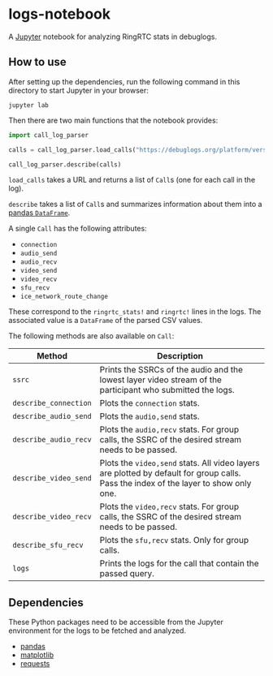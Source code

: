 # logs-notebook

A [Jupyter](https://jupyter.org/) notebook for analyzing RingRTC stats in
debuglogs.

## How to use

After setting up the dependencies, run the following command in this directory
to start Jupyter in your browser:

```shell
jupyter lab
```

Then there are two main functions that the notebook provides:

```python
import call_log_parser

calls = call_log_parser.load_calls("https://debuglogs.org/platform/version/hash")

call_log_parser.describe(calls)
```

`load_calls` takes a URL and returns a list of `Call`s (one for each call in
the log).

`describe` takes a list of `Call`s  and summarizes information about them into
a [pandas `DataFrame`](https://pandas.pydata.org/pandas-docs/stable/reference/api/pandas.DataFrame.html).

A single `Call` has the following attributes:

- `connection`
- `audio_send`
- `audio_recv`
- `video_send`
- `video_recv`
- `sfu_recv`
- `ice_network_route_change`

These correspond to the `ringrtc_stats!` and `ringrtc!` lines in the logs. The
associated value is a `DataFrame` of the parsed CSV values.

The following methods are also available on `Call`:

|Method               |Description|
|---------------------|-----------|
|`ssrc`               |Prints the SSRCs of the audio and the lowest layer video stream of the participant who submitted the logs.|
|`describe_connection`|Plots the `connection` stats.|
|`describe_audio_send`|Plots the `audio,send` stats.|
|`describe_audio_recv`|Plots the `audio,recv` stats. For group calls, the SSRC of the desired stream needs to be passed.|
|`describe_video_send`|Plots the `video,send` stats. All video layers are plotted by default for group calls. Pass the index of the layer to show only one.|
|`describe_video_recv`|Plots the `video,recv` stats. For group calls, the SSRC of the desired stream needs to be passed.|
|`describe_sfu_recv`  |Plots the `sfu,recv` stats. Only for group calls.|
|`logs`               |Prints the logs for the call that contain the passed query.|

## Dependencies

These Python packages need to be accessible from the Jupyter environment for
the logs to be fetched and analyzed.

- [pandas](https://pypi.org/project/pandas/)
- [matplotlib](https://pypi.org/project/matplotlib/)
- [requests](https://pypi.org/project/requests/)
